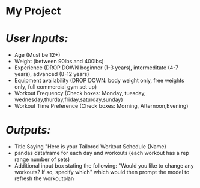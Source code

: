 # My Project

# _User Inputs:_

* Age (Must be 12+)
* Weight (between 90lbs and 400lbs)
* Experience (DROP DOWN beginner (1-3 years), intermeditate (4-7 years), advanced (8-12 years)
* Equipment availability (DROP DOWN: body weight only, free weights only, full commercial gym set up)
* Workout Frequency (Check boxes: Monday, tuesday, wednesday,thurday,friday,saturday,sunday)
* Workout Time Preference (Check boxes: Morning, Afternoon,Evening)

# _Outputs:_
* Title Saying "Here is your Tailored Workout Schedule {Name}
* pandas dataframe for each day and workouts (each workout has a rep range number of sets)
* Additional input box stating the following: "Would you like to change any workouts? If so, specify which" which would then prompt the model to refresh the workoutplan
